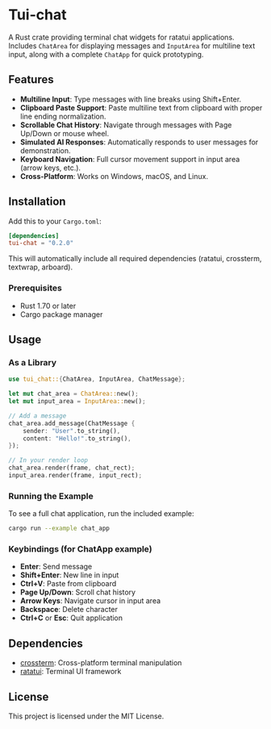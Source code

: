 # Tui-chat

A Rust crate providing terminal chat widgets for ratatui applications. Includes `ChatArea` for displaying messages and `InputArea` for multiline text input, along with a complete `ChatApp` for quick prototyping.

## Features

- **Multiline Input**: Type messages with line breaks using Shift+Enter.
- **Clipboard Paste Support**: Paste multiline text from clipboard with proper line ending normalization.
- **Scrollable Chat History**: Navigate through messages with Page Up/Down or mouse wheel.
- **Simulated AI Responses**: Automatically responds to user messages for demonstration.
- **Keyboard Navigation**: Full cursor movement support in input area (arrow keys, etc.).
- **Cross-Platform**: Works on Windows, macOS, and Linux.

## Installation

Add this to your `Cargo.toml`:

```toml
[dependencies]
tui-chat = "0.2.0"
```

This will automatically include all required dependencies (ratatui, crossterm, textwrap, arboard).

### Prerequisites

- Rust 1.70 or later
- Cargo package manager

## Usage

### As a Library

```rust
use tui_chat::{ChatArea, InputArea, ChatMessage};

let mut chat_area = ChatArea::new();
let mut input_area = InputArea::new();

// Add a message
chat_area.add_message(ChatMessage {
    sender: "User".to_string(),
    content: "Hello!".to_string(),
});

// In your render loop
chat_area.render(frame, chat_rect);
input_area.render(frame, input_rect);
```

### Running the Example

To see a full chat application, run the included example:

```bash
cargo run --example chat_app
```

### Keybindings (for ChatApp example)

- **Enter**: Send message
- **Shift+Enter**: New line in input
- **Ctrl+V**: Paste from clipboard
- **Page Up/Down**: Scroll chat history
- **Arrow Keys**: Navigate cursor in input area
- **Backspace**: Delete character
- **Ctrl+C** or **Esc**: Quit application

## Dependencies

- [crossterm](https://crates.io/crates/crossterm): Cross-platform terminal manipulation
- [ratatui](https://crates.io/crates/ratatui): Terminal UI framework

## License

This project is licensed under the MIT License.